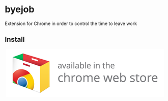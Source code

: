byejob
======

Extension for Chrome in order to control the time to leave work

<h2>
	<a id="user-content-install" class="anchor" href="#install" aria-hidden="true">
		<span class="octicon octicon-link"></span>
	</a>
	Install
</h2>

<p align="center">
  <a href="https://chrome.google.com/webstore/detail/bye-job/gbjcfbdaafopnpejnijebokhecgbcdji" target="_blank">
    <img src="/readmeImages/chromeStoreLink.png" alt="Download link" style="max-width:100%;">
  </a>
</p>
